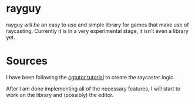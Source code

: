 # rayguy
rayguy *will be* an easy to use and simple library for games that make use of raycasting.
Currently it is in a very experimental stage, it isn't even a library yet.

# Sources
I have been following the [cgtutor tutorial](https://lodev.org/cgtutor/raycasting.html) to create the raycaster logic.

After I am done implementing all of the necessary features, I will start to work on the library and (possibly) the editor.